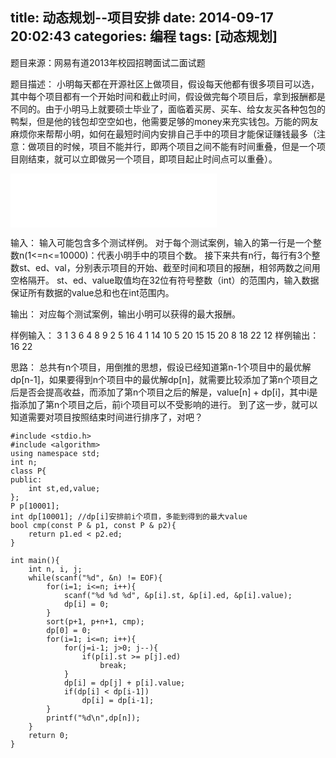 title: 动态规划--项目安排
date: 2014-09-17 20:02:43
categories: 编程
tags: [动态规划]
---

题目来源：网易有道2013年校园招聘面试二面试题

题目描述：
小明每天都在开源社区上做项目，假设每天他都有很多项目可以选，其中每个项目都有一个开始时间和截止时间，假设做完每个项目后，拿到报酬都是不同的。由于小明马上就要硕士毕业了，面临着买房、买车、给女友买各种包包的鸭梨，但是他的钱包却空空如也，他需要足够的money来充实钱包。万能的网友麻烦你来帮帮小明，如何在最短时间内安排自己手中的项目才能保证赚钱最多（注意：做项目的时候，项目不能并行，即两个项目之间不能有时间重叠，但是一个项目刚结束，就可以立即做另一个项目，即项目起止时间点可以重叠）。

<!--more-->
<iframe frameborder="no" border="0" marginwidth="0" marginheight="0" width=330 height=86 src="//music.163.com/outchain/player?type=2&id=32628933&auto=1&height=66"></iframe>


输入：
输入可能包含多个测试样例。
对于每个测试案例，输入的第一行是一个整数n(1<=n<=10000)：代表小明手中的项目个数。
接下来共有n行，每行有3个整数st、ed、val，分别表示项目的开始、截至时间和项目的报酬，相邻两数之间用空格隔开。
st、ed、value取值均在32位有符号整数（int）的范围内，输入数据保证所有数据的value总和也在int范围内。

输出：
对应每个测试案例，输出小明可以获得的最大报酬。

样例输入：
3
1 3 6
4 8 9
2 5 16
4
1 14 10
5 20 15
15 20 8
18 22 12
样例输出：
16
22

思路：
总共有n个项目，用倒推的思想，假设已经知道第n-1个项目中的最优解dp[n-1]，如果要得到n个项目中的最优解dp[n]，就需要比较添加了第n个项目之后是否会提高收益，而添加了第n个项目之后的解是，value[n] + dp[i]，其中i是指添加了第n个项目之后，前i个项目可以不受影响的进行。
到了这一步，就可以知道需要对项目按照结束时间进行排序了，对吧？
```
#include <stdio.h>  
#include <algorithm>  
using namespace std;  
int n;  
class P{  
public:  
    int st,ed,value;  
};  
P p[10001];  
int dp[10001]; //dp[i]安排前i个项目，多能到得到的最大value  
bool cmp(const P & p1, const P & p2){  
    return p1.ed < p2.ed;  
}  
  
int main(){  
    int n, i, j;  
    while(scanf("%d", &n) != EOF){  
        for(i=1; i<=n; i++){  
            scanf("%d %d %d", &p[i].st, &p[i].ed, &p[i].value);  
            dp[i] = 0;  
        }  
        sort(p+1, p+n+1, cmp);  
        dp[0] = 0;  
        for(i=1; i<=n; i++){  
            for(j=i-1; j>0; j--){  
                if(p[i].st >= p[j].ed)  
                    break;  
            }  
            dp[i] = dp[j] + p[i].value;  
            if(dp[i] < dp[i-1])  
                dp[i] = dp[i-1];  
        }  
        printf("%d\n",dp[n]);  
    }  
    return 0;  
}  
```
